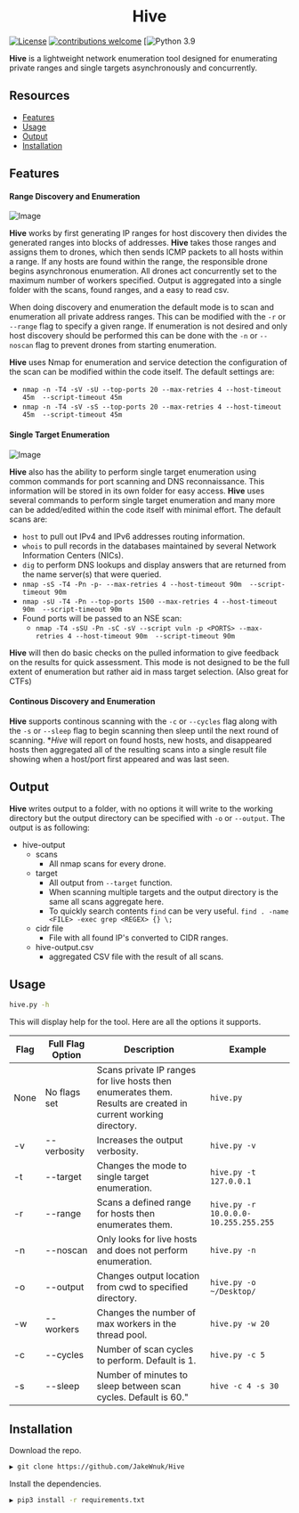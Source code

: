 <h1 align="center">
  Hive
  <br>
</h1>

[![License](https://img.shields.io/badge/license-MIT-_red.svg)](https://opensource.org/licenses/MIT)
[![contributions welcome](https://img.shields.io/badge/contributions-welcome-brightgreen.svg?style=flat)](https://github.com/JakeWnuk/Hive/issues)
[![Python 3.9](https://img.shields.io/badge/Python-3.9-green)

**Hive** is a lightweight network enumeration tool designed for enumerating private ranges and single targets asynchronously and concurrently.

## Resources

-   [Features](#features)
-   [Usage](#usage)
-   [Output](#output)
-   [Installation](#installation)

## Features

#### Range Discovery and Enumeration 
![Image](../master/static/demo.png?raw=true)

**Hive** works by first generating IP ranges for host discovery then divides the generated ranges into blocks of addresses. **Hive** takes those ranges and assigns them to drones, which then sends ICMP packets to all hosts within a range. If any hosts are found within the range, the responsible drone begins asynchronous enumeration. All drones act concurrently set to the maximum number of workers specified. Output is aggregated into a single folder with the scans, found ranges, and a easy to read csv.

When doing discovery and enumeration the default mode is to scan and enumeration all private address ranges. This can be modified with the `-r` or `--range` flag to specify a given range. If enumeration is not desired and only host discovery should be performed this can be done with the `-n` or `--noscan` flag to prevent drones from starting enumeration.

**Hive** uses Nmap for enumeration and service detection the configuration of the scan can be modified within the code itself. The default settings are:

-   `nmap -n -T4 -sV -sU --top-ports 20 --max-retries 4 --host-timeout 45m  --script-timeout 45m`
-   `nmap -n -T4 -sV -sS --top-ports 20 --max-retries 4 --host-timeout 45m  --script-timeout 45m`


#### Single Target Enumeration
![Image](../master/static/hive-target.png?raw=true)

**Hive** also has the ability to perform single target enumeration using common commands for port scanning and DNS reconnaissance. This information will be stored in its own folder for easy access. **Hive** uses several commands to perform single target enumeration and many more can be added/edited within the code itself with minimal effort. The default scans are:
  
-   `host` to pull out IPv4 and IPv6 addresses routing information. 
-   `whois` to pull records in the databases maintained by several Network Information Centers (NICs).
-   `dig` to perform DNS lookups and display answers that are returned from the name server(s) that were queried.
-   `nmap -sS -T4 -Pn -p- --max-retries 4 --host-timeout 90m  --script-timeout 90m`
-   `nmap -sU -T4 -Pn --top-ports 1500 --max-retries 4 --host-timeout 90m  --script-timeout 90m`
-   Found ports will be passed to an NSE scan: 
    - `nmap -T4 -sSU -Pn -sC -sV --script vuln -p <PORTS> --max-retries 4 --host-timeout 90m  --script-timeout 90m`

**Hive** will then do basic checks on the pulled information to give feedback on the results for quick assessment. This mode is not designed to be the full extent of enumeration but rather aid in mass target selection. (Also great for CTFs)

#### Continous Discovery and Enumeration

**Hive** supports continous scanning with the `-c` or `--cycles` flag along with the `-s` or `--sleep` flag to begin scanning then sleep until the next round of scanning. **Hive* will report on found hosts, new hosts, and disappeared hosts then aggregated all of the resulting scans into a single result file showing when a host/port first appeared and was last seen.

## Output

**Hive** writes output to a folder, with no options it will write to the working directory but the output directory can be specified with `-o` or `--output`. The output is as following:

-   hive-output
    -   scans
        -   All nmap scans for every drone.
    -   target
        -   All output from `--target` function.
        -   When scanning multiple targets and the output directory is the same all scans aggregate here.
        -   To quickly search contents `find` can be very useful. `find . -name <FILE> -exec grep <REGEX> {} \;`
    -   cidr file
        -   File with all found IP's converted to CIDR ranges.
    -   hive-output.csv
        -   aggregated CSV file with the result of all scans.


## Usage

```sh
hive.py -h
```

This will display help for the tool. Here are all the options it supports.

|Flag |  Full Flag Option              | Description  |Example|
|-----|-------------------------|-------------------------------------------------------|-------------------------------|
|None | No flags set  | Scans private IP ranges for live hosts then enumerates them. Results are created in current working directory. |`hive.py`|
|-v | --verbosity |Increases the output verbosity. |`hive.py -v`|
|-t | --target  |Changes the mode to single target enumeration. |`hive.py -t 127.0.0.1`|
|-r | --range  |Scans a defined range for hosts then enumerates them. |`hive.py -r 10.0.0.0-10.255.255.255`|
|-n | --noscan  |Only looks for live hosts and does not perform enumeration. |`hive.py -n`|
|-o | --output  |Changes output location from cwd to specified directory.  |`hive.py -o ~/Desktop/`|
|-w | --workers  |Changes the number of max workers in the thread pool.   |`hive.py -w 20`|
|-c | --cycles   |Number of scan cycles to perform. Default is 1. | `hive.py -c 5`|
|-s | --sleep   |Number of minutes to sleep between scan cycles. Default is 60." | `hive -c 4 -s 30`|

## Installation

Download the repo.

```sh
▶ git clone https://github.com/JakeWnuk/Hive
```

Install the dependencies.

```sh
▶ pip3 install -r requirements.txt
```
